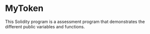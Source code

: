 # MyToken
This Solidity program is a assessment program that demonstrates the different public variables and functions.
